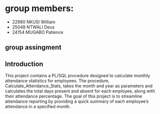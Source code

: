 # group members: 
- 22980 NKUSI William
- 25048 NTWALI Deus
- 24154 MUGABO Patience
   
 ## group assingment 

## Introduction
This project contains a PL/SQL procedure designed to calculate monthly attendance statistics for employees. The procedure, Calculate_Attendance_Stats, takes the month and year as parameters and calculates the total days present and absent for each employee, along with their attendance percentage. The goal of this project is to streamline attendance reporting by providing a quick summary of each employee’s attendance in a specified month.

